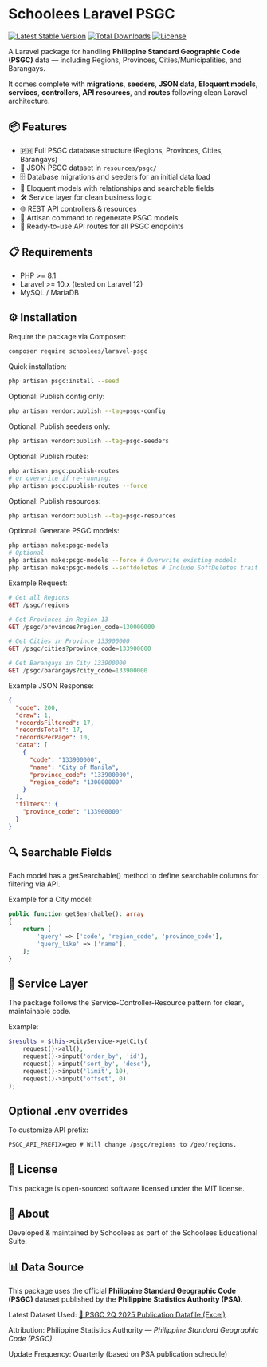 # Schoolees Laravel PSGC

[![Latest Stable Version](https://img.shields.io/packagist/v/schoolees/laravel-psgc.svg?style=flat-square)](https://packagist.org/packages/schoolees/laravel-psgc)
[![Total Downloads](https://img.shields.io/packagist/dt/schoolees/laravel-psgc.svg?style=flat-square)](https://packagist.org/packages/schoolees/laravel-psgc)
[![License](https://img.shields.io/packagist/l/schoolees/laravel-psgc.svg?style=flat-square)](LICENSE)

A Laravel package for handling **Philippine Standard Geographic Code (PSGC)** data — including Regions, Provinces, Cities/Municipalities, and Barangays.  

It comes complete with **migrations**, **seeders**, **JSON data**, **Eloquent models**, **services**, **controllers**, **API resources**, and **routes** following clean Laravel architecture.


## 📦 Features
- 🇵🇭 Full PSGC database structure (Regions, Provinces, Cities, Barangays)
- 📂 JSON PSGC dataset in `resources/psgc/`
- 🗄 Database migrations and seeders for an initial data load
- 🧩 Eloquent models with relationships and searchable fields
- 🛠 Service layer for clean business logic
- 🌐 REST API controllers & resources
- 🚀 Artisan command to regenerate PSGC models
- 📡 Ready-to-use API routes for all PSGC endpoints


## 📋 Requirements
- PHP >= 8.1
- Laravel >= 10.x (tested on Laravel 12)
- MySQL / MariaDB


## ⚙️ Installation
Require the package via Composer:
```bash
composer require schoolees/laravel-psgc
```
Quick installation:
```bash
php artisan psgc:install --seed
```
Optional: Publish config only:
```bash
php artisan vendor:publish --tag=psgc-config
```
Optional: Publish seeders only:
```bash
php artisan vendor:publish --tag=psgc-seeders
```
Optional: Publish routes:
```bash
php artisan psgc:publish-routes
# or overwrite if re-running:
php artisan psgc:publish-routes --force
```
Optional: Publish resources:
```bash
php artisan vendor:publish --tag=psgc-resources
```
Optional: Generate PSGC models:
```bash
php artisan make:psgc-models
# Optional
php artisan make:psgc-models --force # Overwrite existing models
php artisan make:psgc-models --softdeletes # Include SoftDeletes trait
```
Example Request:
```php
# Get all Regions
GET /psgc/regions

# Get Provinces in Region 13
GET /psgc/provinces?region_code=130000000

# Get Cities in Province 133900000
GET /psgc/cities?province_code=133900000

# Get Barangays in City 133900000
GET /psgc/barangays?city_code=133900000
```
Example JSON Response:
```json
{
  "code": 200,
  "draw": 1,
  "recordsFiltered": 17,
  "recordsTotal": 17,
  "recordsPerPage": 10,
  "data": [
    {
      "code": "133900000",
      "name": "City of Manila",
      "province_code": "133900000",
      "region_code": "130000000"
    }
  ],
  "filters": {
    "province_code": "133900000"
  }
}
```


## 🔍 Searchable Fields
Each model has a getSearchable() method to define searchable columns for filtering via API.

Example for a City model:
```php
public function getSearchable(): array
{
    return [
        'query' => ['code', 'region_code', 'province_code'],
        'query_like' => ['name'],
    ];
}
```


## 🧩 Service Layer
The package follows the Service-Controller-Resource pattern for clean, maintainable code.

Example:
```php
$results = $this->cityService->getCity(
    request()->all(),
    request()->input('order_by', 'id'),
    request()->input('sort_by', 'desc'),
    request()->input('limit', 10),
    request()->input('offset', 0)
);
```


## Optional .env overrides
To customize API prefix:
```env
PSGC_API_PREFIX=geo # Will change /psgc/regions to /geo/regions.
```


## 📜 License
This package is open-sourced software licensed under the MIT license.


## 🏢 About
Developed & maintained by Schoolees as part of the Schoolees Educational Suite.


## 📊 Data Source
This package uses the official **Philippine Standard Geographic Code (PSGC)** dataset published by the **Philippine Statistics Authority (PSA)**.

Latest Dataset Used:
[📄 PSGC 2Q 2025 Publication Datafile (Excel)](https://psa.gov.ph/system/files/scd/PSGC-2Q-2025-Publication-Datafile.xlsx)

Attribution:
Philippine Statistics Authority — *Philippine Standard Geographic Code (PSGC)*

Update Frequency:
Quarterly (based on PSA publication schedule)












